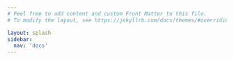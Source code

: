 ```yaml
---
# Feel free to add content and custom Front Matter to this file.
# To modify the layout, see https://jekyllrb.com/docs/themes/#overriding-theme-defaults

layout: splash
sidebar:
  nav: 'docs'
---
```

